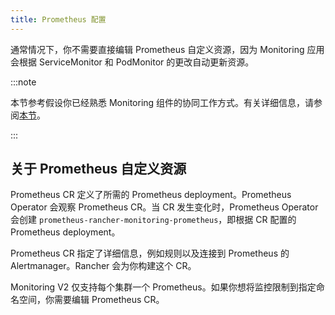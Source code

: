 ```yaml
---
title: Prometheus 配置
---
```


通常情况下，你不需要直接编辑 Prometheus 自定义资源，因为 Monitoring 应用会根据 ServiceMonitor 和 PodMonitor 的更改自动更新资源。

:::note

本节参考假设你已经熟悉 Monitoring 组件的协同工作方式。有关详细信息，请参阅[本节](../../../../integrations-in-rancher/monitoring-and-alerting/how-monitoring-works.md)。

:::

## 关于 Prometheus 自定义资源

Prometheus CR 定义了所需的 Prometheus deployment。Prometheus Operator 会观察 Prometheus CR。当 CR 发生变化时，Prometheus Operator 会创建 `prometheus-rancher-monitoring-prometheus`，即根据 CR 配置的 Prometheus deployment。

Prometheus CR 指定了详细信息，例如规则以及连接到 Prometheus 的 Alertmanager。Rancher 会为你构建这个 CR。

Monitoring V2 仅支持每个集群一个 Prometheus。如果你想将监控限制到指定命名空间，你需要编辑 Prometheus CR。
